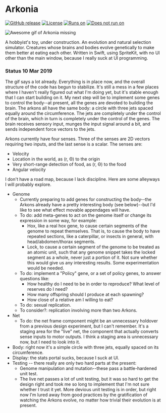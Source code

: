 # Arkonia
[![GitHub release](https://img.shields.io/github/release-pre/SaganRitual/Arkonia.svg?style=plastic)](https://github.com/SaganRitual/Arkonia/tree/v0.1)
[![License](https://img.shields.io/github/license/SaganRitual/Arkonia.svg?style=plastic)](https://github.com/SaganRitual/Arkonia/blob/dev/LICENSE)
[![Runs on](https://img.shields.io/badge/Platform-macOS%20only-blue.svg?style=plastic)](https://www.apple.com/macos/)
[![Does not run on](https://img.shields.io/badge/Platform-not%20iOS-red.svg?style=plastic)](https://www.urbandictionary.com/define.php?term=SOL)

![Awesome gif of Arkonia missing](https://j.gifs.com/mOQ9p0.gif "Awesome gif of Arkonia missing")

A hobbyist's toy, under construction. An evolution and natural selection simulator.
Creatures whose brains and bodies evolve genetically to make them better at eating each other.
Written in Swift, using SpriteKit, with no UI other than the main window, because I really suck at
UI programming.

### Status 10 Mar 2019

The gif says a lot already. Everything is in place now, and the overall structure of the code
has begun to stabilize. It's still a mess in a few places where I haven't really figured out
what I'm doing yet, but it's stable enough that I can start building on it. My next step will be
to implement some genes to control the body--at present, all the genes are devoted to building the
brain. The arkons all have the same body: a circle with three jets spaced equally around the
circumference. The jets are completely under the control of the brain, which in turn is completely
under the control of the genes. The brain receives sensory input, munges the input signal around
a bit, and sends independent force vectors to the jets.

Arkons currently have four senses. Three of the senses are 2D vectors requiring two inputs, and
the last sense is a scalar. The senses are:

* Velocity
* Location in the world, as (r, Θ) to the origin
* Very short-range detection of food, as (r, Θ) to the food
* Angular velocity

I don't have a road map, because I lack discipline. Here are some alleyways I will probably explore.

* Genome
  * Currently preparing to add genes for constructing the body--the Arkons already have a pretty interesting
  body (see below)--but I'd like to see what effect movable appendages will have.
  * To do: add meta-genes to act on the genome itself or change its expression in some way, for example:
    * Hox, like a real hox gene, to cause certain segments of the genome to repeat themselves.
    That is, to cause the body to have repeated sections, like a caterpillar, or insects in
    general, with head/abdomen/thorax segments.
    * Lock, to cause a certain segment of the genome to be treated as an atomic unit, such that
    any genome snippet takes the locked segment as a whole, never just a portion of it. Not sure
    whether this would give us any interesting results. Some experimentation would be needed.
  * To do: implement a "Policy" gene, or a set of policy genes, to answer questions like:
      * How healthy do I need to be in order to reproduce? What level of reserves do I need?
      * How many offspring should I produce at each spawning?
      * How close of a relative am I willing to eat?
  * To do: sexual replication.
  * To consider?: replication involving more than two Arkons.
* Net
  * To do: the net frame component might be an unnecessary holdover from a previous design experiment,
  but I can't remember. It's a staging area for the "live" net, the component that actually
  converts sense inputs to motor outputs. I think a staging area is unnecessary now, but I
  need to look into it.
* Body: right now it's a simple circle with three jets, equally spaced on its circumference.
* Display: the stats portal sucks, because I suck at UI.
* Testing -- there really are only two hard parts at the present:
  * Genome manipulation and mutation--these pass a battle-hardened unit test.
  * The live net passes a lot of unit testing, but it was so hard to get the design right and took
  me so long to implement that I'm not sure whether I trust it yet. More devious unit testing is in order,
  but right now I'm lured away from good practices by the gratification of watching the Arkons evolve, no matter
  how trivial their evolution is at present.
